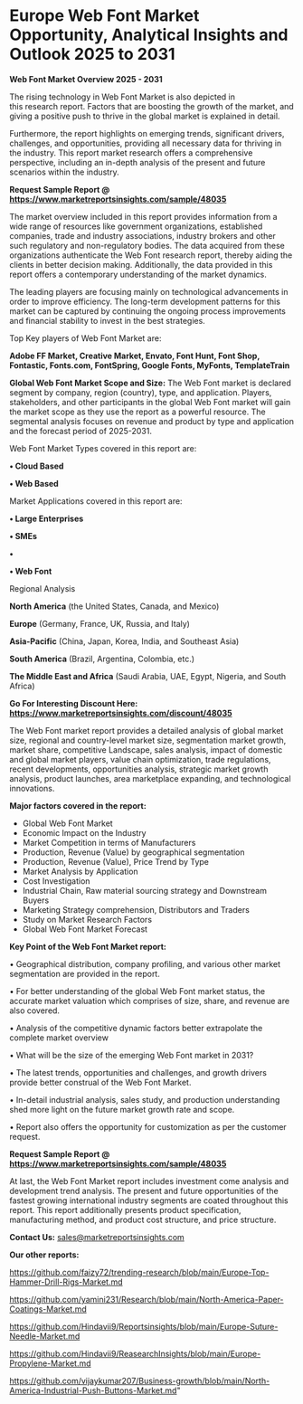 # Europe Web Font Market Opportunity, Analytical Insights and Outlook 2025 to 2031

<Strong> Web Font Market Overview 2025 - 2031</strong>

The rising technology in Web Font Market is also depicted in this research report. Factors that are boosting the growth of the market, and giving a positive push to thrive in the global market is explained in detail.

Furthermore, the report highlights on emerging trends, significant drivers, challenges, and opportunities, providing all necessary data for thriving in the industry. This report market research offers a comprehensive perspective, including an in-depth analysis of the present and future scenarios within the industry.

<strong>Request Sample Report @ <a href=https://www.marketreportsinsights.com/sample/48035>https://www.marketreportsinsights.com/sample/48035</a></strong>

The market overview included in this report provides information from a wide range of resources like government organizations, established companies, trade and industry associations, industry brokers and other such regulatory and non-regulatory bodies. The data acquired from these organizations authenticate the Web Font research report, thereby aiding the clients in better decision making. Additionally, the data provided in this report offers a contemporary understanding of the market dynamics.

The leading players are focusing mainly on technological advancements in order to improve efficiency. The long-term development patterns for this market can be captured by continuing the ongoing process improvements and financial stability to invest in the best strategies.

Top Key players of Web Font Market are:

<strong>Adobe FF Market, Creative Market, Envato, Font Hunt, Font Shop, Fontastic, Fonts.com, FontSpring, Google Fonts, MyFonts, TemplateTrain</strong>

<strong><b>Global Web Font Market Scope and Size:</b></strong>
The Web Font market is declared segment by company, region (country), type, and application. Players, stakeholders, and other participants in the global Web Font market will gain the market scope as they use the report as a powerful resource. The segmental analysis focuses on revenue and product by type and application and the forecast period of 2025-2031.

Web Font Market Types covered in this report are:

<strong>•  Cloud Based

•  Web Based</strong>

Market Applications covered in this report are:

<strong>•  Large Enterprises

•  SMEs

•  

•  Web Font</strong> 

Regional Analysis

<strong>North America</strong> (the United States, Canada, and Mexico)

<strong>Europe</strong> (Germany, France, UK, Russia, and Italy)

<strong>Asia-Pacific</strong> (China, Japan, Korea, India, and Southeast Asia)

<strong>South America</strong> (Brazil, Argentina, Colombia, etc.)

<strong>The Middle East and Africa</strong> (Saudi Arabia, UAE, Egypt, Nigeria, and South Africa)

<strong>Go For Interesting Discount Here: <a href=https://www.marketreportsinsights.com/discount/48035>https://www.marketreportsinsights.com/discount/48035</a></strong>

The Web Font market report provides a detailed analysis of global market size, regional and country-level market size, segmentation market growth, market share, competitive Landscape, sales analysis, impact of domestic and global market players, value chain optimization, trade regulations, recent developments, opportunities analysis, strategic market growth analysis, product launches, area marketplace expanding, and technological innovations.

<strong><b>Major factors covered in the report:</b></strong>
<ul>
  <li>Global Web Font Market </li>
  <li>Economic Impact on the Industry</li>
  <li>Market Competition in terms of Manufacturers</li>
  <li>Production, Revenue (Value) by geographical segmentation</li>
  <li>Production, Revenue (Value), Price Trend by Type</li>
  <li>Market Analysis by Application</li>
  <li>Cost Investigation</li>
  <li>Industrial Chain, Raw material sourcing strategy and Downstream Buyers</li>
  <li>Marketing Strategy comprehension, Distributors and Traders</li>
  <li>Study on Market Research Factors</li>
  <li>Global Web Font Market Forecast</li>
</ul>

<strong><b>Key Point of the Web Font Market report:</b></strong>

• Geographical distribution, company profiling, and various other market segmentation are provided in the report.

• For better understanding of the global Web Font market status, the accurate market valuation which comprises of size, share, and revenue are also covered.

• Analysis of the competitive dynamic factors better extrapolate the complete market overview

• What will be the size of the emerging Web Font market in 2031?

• The latest trends, opportunities and challenges, and growth drivers provide better construal of the Web Font Market.

• In-detail industrial analysis, sales study, and production understanding shed more light on the future market growth rate and scope.

• Report also offers the opportunity for customization as per the customer request.

<strong>Request Sample Report @ <a href=https://www.marketreportsinsights.com/sample/48035>https://www.marketreportsinsights.com/sample/48035</a></strong>

At last, the Web Font Market report includes investment come analysis and development trend analysis. The present and future opportunities of the fastest growing international industry segments are coated throughout this report. This report additionally presents product specification, manufacturing method, and product cost structure, and price structure.

<strong>Contact Us:</strong>
sales@marketreportsinsights.com

<strong>Our other reports:</strong>

<a href=https://github.com/faizy72/trending-research/blob/main/Europe-Top-Hammer-Drill-Rigs-Market.md>https://github.com/faizy72/trending-research/blob/main/Europe-Top-Hammer-Drill-Rigs-Market.md</a>

<a href=https://github.com/yamini231/Research/blob/main/North-America-Paper-Coatings-Market.md>https://github.com/yamini231/Research/blob/main/North-America-Paper-Coatings-Market.md</a>

<a href=https://github.com/Hindavii9/Reportsinsights/blob/main/Europe-Suture-Needle-Market.md>https://github.com/Hindavii9/Reportsinsights/blob/main/Europe-Suture-Needle-Market.md</a>

<a href=https://github.com/Hindavii9/ReasearchInsights/blob/main/Europe-Propylene-Market.md>https://github.com/Hindavii9/ReasearchInsights/blob/main/Europe-Propylene-Market.md</a>

<a href=https://github.com/vijaykumar207/Business-growth/blob/main/North-America-Industrial-Push-Buttons-Market.md>https://github.com/vijaykumar207/Business-growth/blob/main/North-America-Industrial-Push-Buttons-Market.md</a>"
